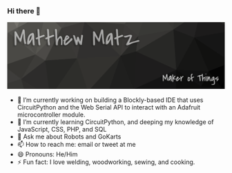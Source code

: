 ### Hi there 👋
![Matthew Matz - maker of things - banner image](https://raw.githubusercontent.com/MatzElectronics/MatzElectronics/master/github_banner.png)
- 🔭 I’m currently working on building a Blockly-based IDE that uses CircuitPython and the Web Serial API to interact with an Adafruit microcontroller module.
- 🌱 I’m currently learning CircuitPython, and deeping my knowledge of JavaScript, CSS, PHP, and SQL
- 💬 Ask me about Robots and GoKarts
- 📫 How to reach me: email or tweet at me
- 😄 Pronouns: He/Him
- ⚡ Fun fact: I love welding, woodworking, sewing, and cooking.
